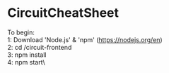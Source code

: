 # CircuitCheatSheet

To begin:\
1: Download 'Node.js' & 'npm' (https://nodejs.org/en)\
2: cd /circuit-frontend\
3: npm install\
4: npm start\
